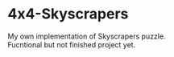 # 4x4-Skyscrapers

My own implementation of Skyscrapers puzzle.\
Fucntional but not finished project yet.
